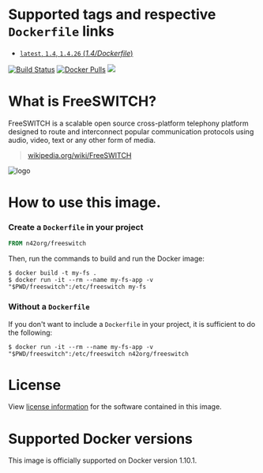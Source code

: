 # Supported tags and respective `Dockerfile` links

-	[`latest`, `1.4`, `1.4.26` (*1.4/Dockerfile*)](https://github.com/n42org/docker-freeswitch/blob/latest/1.4/Dockerfile)

[![Build Status](https://travis-ci.org/n42org/docker-freeswitch.svg?branch=master)](https://travis-ci.org/n42org/docker-freeswitch) [![Docker Pulls](https://img.shields.io/docker/pulls/n42org/freeswitch.svg)](https://hub.docker.com/r/n42org/freeswitch/) [![](https://badge.imagelayers.io/n42org/freeswitch:latest.svg)](https://imagelayers.io/?images=n42org/freeswitch:latest)

# What is FreeSWITCH?

FreeSWITCH is a scalable open source cross-platform telephony
platform designed to route and interconnect popular communication
protocols using audio, video, text or any other form of media.

> [wikipedia.org/wiki/FreeSWITCH](https://en.wikipedia.org/wiki/FreeSWITCH)

![logo](https://freeswitch.org/wp-content/themes/ken1/images/FS-new-web-logo.png)

# How to use this image.

### Create a `Dockerfile` in your project

```dockerfile
FROM n42org/freeswitch
```

Then, run the commands to build and run the Docker image:

```console
$ docker build -t my-fs .
$ docker run -it --rm --name my-fs-app -v "$PWD/freeswitch":/etc/freeswitch my-fs
```

### Without a `Dockerfile`

If you don't want to include a `Dockerfile` in your project, it is sufficient to do the following:

```console
$ docker run -it --rm --name my-fs-app -v "$PWD/freeswitch":/etc/freeswitch n42org/freeswitch
```

# License

View [license information](https://freeswitch.org/stash/projects/FS/repos/freeswitch/browse/docs/COPYING) for the software contained in this image.

# Supported Docker versions

This image is officially supported on Docker version 1.10.1.
